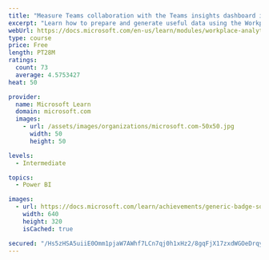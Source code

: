 ```yaml
---
title: "Measure Teams collaboration with the Teams insights dashboard in Workplace Analytics"
excerpt: "Learn how to prepare and generate useful data using the Workplace Analytics Power BI Teams insights dashboard.  Analyze Microsoft Teams adoption trends from the populated reports."
webUrl: https://docs.microsoft.com/en-us/learn/modules/workplace-analytics-teams-insights/
type: course
price: Free
length: PT28M
ratings:
  count: 73
  average: 4.5753427
heat: 50

provider:
  name: Microsoft Learn
  domain: microsoft.com
  images:
    - url: /assets/images/organizations/microsoft.com-50x50.jpg
      width: 50
      height: 50

levels:
  - Intermediate

topics:
  - Power BI

images:
  - url: https://docs.microsoft.com/learn/achievements/generic-badge-social.png
    width: 640
    height: 320
    isCached: true

secured: "/Hs5zHSA5uiiE0Omm1pjaW7AWhf7LCn7qj0h1xHz2/8gqFjX17zxdWGOeDrqySlu10N/F41ePVBDcEzbyNapE9kthid6eGw9X/9wUtFxBqa2bV7MDfkBxHeueDBFQ5UwZcS+EvFwKu+KASyIhN1w57YMyPFx92Z+tGjci4gtzwH1FvC2Msl8TzNAlw3V9I4iORWiJdhjPwus4lrLONtamc/loFwjV+MCdOvLAUsTo2mCwjD8SDUGz74DsMe46I3G+oqozT9b+aP5xNZYWoGaDN2P1GfmrLeriy9j8k5XqenHZkMNGTekhVw3ZNc77KmF95V+Io8wCW3vCovIarco8/s96p6ojIxsq1lab3V7NzXTUgLkG3kE3cBCM0KY1IHUvqq11Z23lQLL9P/o2GDR0H0EUarW9bn2bJ63BQdgbPk=;Y1jo+hof4E+ld8q6DDqHtQ=="
---
```


